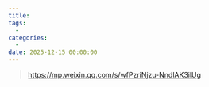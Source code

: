 ```yaml
---
title:
tags:
  -
categories:
  -
date: 2025-12-15 00:00:00
---
```


> https://mp.weixin.qq.com/s/wfPzriNjzu-NndlAK3ilUg

<!-- more -->

##

